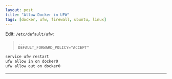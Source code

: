 ```yaml
---
layout: post
title: "Allow Docker in UFW"
tags: [docker, ufw, firewall, ubuntu, linux]
---
```


Edit: `/etc/default/ufw`:
> ```
> ...
> DEFAULT_FORWARD_POLICY="ACCEPT"
> ```

```bash
service ufw restart
ufw allow in on docker0
ufw allow out on docker0
```

---
